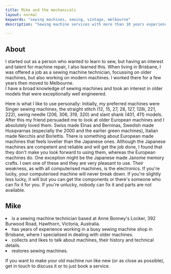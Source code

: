 ```yaml
---
title: Mike and the mechanicals
layout: normal
keywords: "sewing machines, sewing, vintage, melbourne"
description: "Sewing machine services with more than 10 years experience based in Melbourne, Australia"

---
```

<div class="container justify-content-center">
<div class="row">
<div class="col-12 mb-1">
<h2>About</h2>
<p class="has-large-font">I started out as a person who wanted to learn to sew, but having an interest and talent for machine repair, I also learned this. When living in Brisbane, I was offered a job as a sewing machine technician, focussing on older machines, but also working on modern machines. I worked there for a few years then moved to Melbourne.<br/>I have a broad knowledge of sewing machines and took an interest in older models that were exceptionally well engineered.</p>
<p class="has-large-font">Here is what I like to use personally:
Initially, my preferred machines were Singer sewing machines, the straight stitch (12, 15, 27, 28, 127, 128i, 221, 222), swing needle (206, 306, 319, 320) and slant shank (401, 411) models.<br/>
After this my friend persuaded me to look at older European machines and I absolutely loved them. Swiss made Elnas and Berninas, Swedish made Husqvarnas (especially the 2000 and the earlier green machines), Italian made Necchis and Borlettis. There is something about European made machines that feels lovelier than the Japanese ones. Although the Japanese machines are competent and reliable and will get the job done, I found that they don't make you look forward to using them, whereas the European machines do. One exception might be the Japanese made Janome memory crafts. I own one of these and they are very pleasant to use. Their weakness, as with all computerised machines, is the electronics. If you're lucky, your computerised machine will never break down. If you're slightly less lucky, it will but you can get the components or there's someone who can fix it for you. If you're unlucky, nobody can fix it and parts are not available.</p>
<h2>Mike </h2>
<li class="has-large-font-size">is a sewing machine technician based at Anne Bonney's Locker, 392 Burwood Road, Hawthorn, Victoria, Australia.</li>
<li class="has-large-font-size">has years of experience working in a busy sewing machine shop in Brisbane, where I specialised in dealing with older machines.</li>
<li class="has-large-font-size">collects and likes to talk about machines, their history and technical details.</li>
<li class="has-large-font-size">restores sewing machines.</li>
<p class="has-large-font-size">If you want to make your old machine run like new (or as close as possible), get in touch to discuss it or to just book a service.</p>
</div><!-- end col -->
</div><!-- end row -->
</div><!-- end container -->

